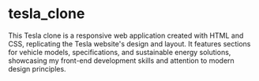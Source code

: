 # tesla_clone
This Tesla clone is a responsive web application created with HTML and CSS, replicating the Tesla website's design and layout. It features sections for vehicle models, specifications, and sustainable energy solutions, showcasing my front-end development skills and attention to modern design principles.
